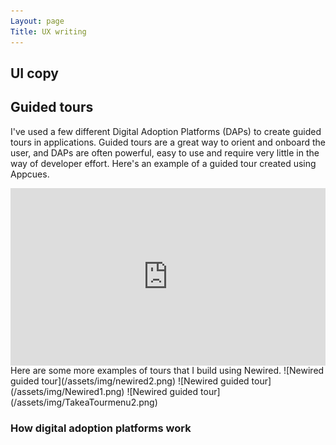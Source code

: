 ```yaml
---
Layout: page
Title: UX writing
---
```

## UI copy 
## Guided tours
I've used a few different Digital Adoption Platforms (DAPs) to create guided tours in applications. 
Guided tours are a great way to orient and onboard the user, and DAPs are often powerful, easy to use and require very little in the way of developer effort. 
Here's an example of a guided tour created using Appcues. 
<div style="padding:56.25% 0 0 0;position:relative;"><iframe src="https://player.vimeo.com/video/378576478?h=c6a272389d&amp;badge=0&amp;autopause=0&amp;player_id=0&amp;app_id=58479" frameborder="0" allow="autoplay; fullscreen; picture-in-picture" allowfullscreen style="position:absolute;top:0;left:0;width:100%;height:100%;" title="UA dh live video"></iframe></div><script src="https://player.vimeo.com/api/player.js"></script>
Here are some more examples of tours that I build using Newired. 
![Newired guided tour](/assets/img/newired2.png)
![Newired guided tour](/assets/img/Newired1.png)
![Newired guided tour](/assets/img/TakeaTourmenu2.png)

### How digital adoption platforms work 

